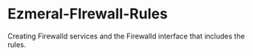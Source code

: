 # Ezmeral-FIrewall-Rules
Creating Firewalld services and the Firewalld interface that includes the rules. 
